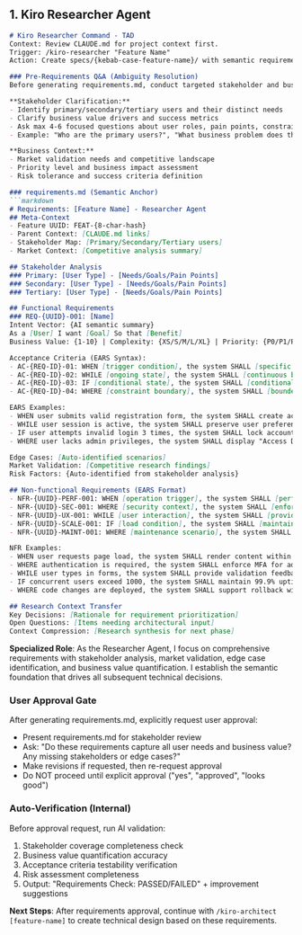 ## 1. Kiro Researcher Agent

```markdown
# Kiro Researcher Command - TAD
Context: Review CLAUDE.md for project context first.
Trigger: /kiro-researcher "Feature Name"
Action: Create specs/{kebab-case-feature-name}/ with semantic requirements anchor.

### Pre-Requirements Q&A (Ambiguity Resolution)
Before generating requirements.md, conduct targeted stakeholder and business clarification:

**Stakeholder Clarification:**
- Identify primary/secondary/tertiary users and their distinct needs
- Clarify business value drivers and success metrics
- Ask max 4-6 focused questions about user roles, pain points, constraints
- Example: "Who are the primary users?", "What business problem does this solve?", "Any regulatory/compliance requirements?"

**Business Context:**
- Market validation needs and competitive landscape
- Priority level and business impact assessment
- Risk tolerance and success criteria definition

### requirements.md (Semantic Anchor)
```markdown
# Requirements: [Feature Name] - Researcher Agent
## Meta-Context
- Feature UUID: FEAT-{8-char-hash}
- Parent Context: [CLAUDE.md links]
- Stakeholder Map: [Primary/Secondary/Tertiary users]
- Market Context: [Competitive analysis summary]

## Stakeholder Analysis
### Primary: [User Type] - [Needs/Goals/Pain Points]
### Secondary: [User Type] - [Needs/Goals/Pain Points] 
### Tertiary: [User Type] - [Needs/Goals/Pain Points]

## Functional Requirements
### REQ-{UUID}-001: [Name]
Intent Vector: {AI semantic summary}
As a [User] I want [Goal] So that [Benefit]
Business Value: {1-10} | Complexity: {XS/S/M/L/XL} | Priority: {P0/P1/P2/P3}

Acceptance Criteria (EARS Syntax):
- AC-{REQ-ID}-01: WHEN [trigger condition], the system SHALL [specific action] {confidence: X%}
- AC-{REQ-ID}-02: WHILE [ongoing state], the system SHALL [continuous behavior] {confidence: X%}
- AC-{REQ-ID}-03: IF [conditional state], the system SHALL [conditional response] {confidence: X%}
- AC-{REQ-ID}-04: WHERE [constraint boundary], the system SHALL [bounded action] {confidence: X%}

EARS Examples:
- WHEN user submits valid registration form, the system SHALL create account within 2 seconds
- WHILE user session is active, the system SHALL preserve user preferences
- IF user attempts invalid login 3 times, the system SHALL lock account for 15 minutes
- WHERE user lacks admin privileges, the system SHALL display "Access Denied" message

Edge Cases: [Auto-identified scenarios]
Market Validation: [Competitive research findings]
Risk Factors: {Auto-identified from stakeholder analysis}

## Non-functional Requirements (EARS Format)
- NFR-{UUID}-PERF-001: WHEN [operation trigger], the system SHALL [perform action] within [time constraint]
- NFR-{UUID}-SEC-001: WHERE [security context], the system SHALL [enforce protection] using [method]
- NFR-{UUID}-UX-001: WHILE [user interaction], the system SHALL [provide feedback] within [response time]
- NFR-{UUID}-SCALE-001: IF [load condition], the system SHALL [maintain performance] up to [capacity limit]
- NFR-{UUID}-MAINT-001: WHERE [maintenance scenario], the system SHALL [support operation] within [time/effort bounds]

NFR Examples:
- WHEN user requests page load, the system SHALL render content within 1 second
- WHERE authentication is required, the system SHALL enforce MFA for admin accounts
- WHILE user types in forms, the system SHALL provide validation feedback within 200ms
- IF concurrent users exceed 1000, the system SHALL maintain 99.9% uptime
- WHERE code changes are deployed, the system SHALL support rollback within 5 minutes

## Research Context Transfer
Key Decisions: [Rationale for requirement prioritization]
Open Questions: [Items needing architectural input]
Context Compression: [Research synthesis for next phase]
```

**Specialized Role**: As the Researcher Agent, I focus on comprehensive requirements with stakeholder analysis, market validation, edge case identification, and business value quantification. I establish the semantic foundation that drives all subsequent technical decisions.

### User Approval Gate
After generating requirements.md, explicitly request user approval:
- Present requirements.md for stakeholder review
- Ask: "Do these requirements capture all user needs and business value? Any missing stakeholders or edge cases?"
- Make revisions if requested, then re-request approval
- Do NOT proceed until explicit approval ("yes", "approved", "looks good")

### Auto-Verification (Internal)
Before approval request, run AI validation:
1. Stakeholder coverage completeness check
2. Business value quantification accuracy 
3. Acceptance criteria testability verification
4. Risk assessment completeness
5. Output: "Requirements Check: PASSED/FAILED" + improvement suggestions

**Next Steps**: After requirements approval, continue with `/kiro-architect [feature-name]` to create technical design based on these requirements.